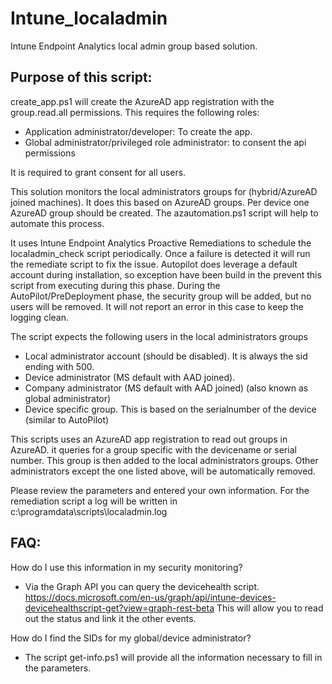 # Intune_localadmin
Intune Endpoint Analytics local admin group based solution.


Purpose of this script:
-
create_app.ps1 will create the AzureAD app registration with the group.read.all permissions.
This requires the following roles:
- Application administrator/developer: To create the app.
- Global administrator/privileged role administrator: to consent the api permissions

It is required to grant consent for all users.

This solution monitors the local administrators groups for (hybrid/AzureAD joined machines).
It does this based on AzureAD groups. Per device one AzureAD group should be created. The azautomation.ps1 script will help to automate this process.

It uses Intune Endpoint Analytics Proactive Remediations to schedule the localadmin_check script periodically.
Once a failure is detected it will run the remediate script to fix the issue.
Autopilot does leverage a default account during installation, so exception have been build in the prevent this script from executing during this phase.
During the AutoPilot/PreDeployment phase, the security group will be added, but no users will be removed. It will not report an error in this case to keep the logging clean.


The script expects the following users in the local administrators groups
- Local administrator account (should be disabled). It is always the sid ending with 500.
- Device administrator (MS default with AAD joined). 
- Company administrator (MS default with AAD joined) (also known as global administrator)
- Device specific group. This is based on the serialnumber of the device (similar to AutoPilot)

This scripts uses an AzureAD app registration to read out groups in AzureAD. it queries for a group specific with the devicename or serial number.
This group is then added to the local administrators groups. Other administrators except the one listed above, will be automatically removed.

Please review the parameters and entered your own information.
For the remediation script a log will be written in c:\programdata\scripts\localadmin.log

FAQ:
-
How do I use this information in my security monitoring?
- Via the Graph API you can query the devicehealth script. https://docs.microsoft.com/en-us/graph/api/intune-devices-devicehealthscript-get?view=graph-rest-beta
This will allow you to read out the status and link it the other events.

How do I find the SIDs for my global/device administrator?
- The script get-info.ps1 will provide all the information necessary to fill in the parameters.
